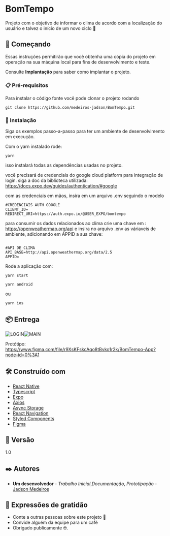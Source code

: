# BomTempo

Projeto com o objetivo de informar o clima de acordo com a localização do usuário e talvez o início de um novo ciclo 🚀

## 🚀 Começando

Essas instruções permitirão que você obtenha uma cópia do projeto em operação na sua máquina local para fins de desenvolvimento e teste.

Consulte **Implantação** para saber como implantar o projeto.

### 📋 Pré-requisitos

Para instalar o código fonte você pode clonar o projeto rodando

```
git clone https://github.com/medeiros-jadson/BomTempo.git
```

### 🔧 Instalação

Siga os exemplos passo-a-passo para ter um ambiente de desenvolvimento em execução.

Com o yarn instalado rode:

```
yarn
```

isso instalará todas as dependências usadas no projeto.

você precisará de credenciais do google cloud platform para integração de login.
siga a doc da biblioteca utilizada: https://docs.expo.dev/guides/authentication/#google

com as credenciais em mãos, insira em um arquivo .env seguindo o modelo

```
#CREDENCIAIS AUTH GOOGLE
CLIENT_ID=
REDIRECT_URI=https://auth.expo.io/@USER_EXPO/bomtempo
```

para consumir os dados relacionados ao clima crie uma chave em : https://openweathermap.org/api
e insira no arquivo .env as váriaveis de ambiente, adicionando em APPID a sua chave:

```

#API DE CLIMA
API_BASE=http://api.openweathermap.org/data/2.5
APPID=
```

Rode a aplicação com:

```
yarn start
```

```
yarn android
```
ou
```
yarn ios
```

## 📦 Entrega

![LOGIN](https://user-images.githubusercontent.com/28719627/149163519-b50a73b2-ddd1-4134-8adc-06bb77f65de5.png)![MAIN](https://user-images.githubusercontent.com/28719627/149163561-c42cd73c-1fa4-4840-817f-6716c4448e0d.png)

Protótipo: https://www.figma.com/file/r9XsKFskcAqo8tBvko1r2k/BomTempo-App?node-id=0%3A1



## 🛠️ Construído com

- [React Native](https://reactnative.dev/)
- [Typescript](https://www.typescriptlang.org/)
- [Expo](https://docs.expo.dev/)
- [Axios](https://github.com/axios/axios)
- [Async Storage](https://react-native-async-storage.github.io/async-storage/docs/install/)
- [React Navigation](https://reactnavigation.org/)
- [Styled Components](https://styled-components.com/)
- [Figma](https://www.figma.com/)

## 📌 Versão

1.0

## ✒️ Autores

- **Um desenvolvedor** - _Trabalho Inicial_,_Documentação_, _Prototipação_ - [Jadson Medeiros](https://github.com/medeiros-jadson)

## 🎁 Expressões de gratidão

- Conte a outras pessoas sobre este projeto 📢
- Convide alguém da equipe para um café
- Obrigado publicamente 🤓.
